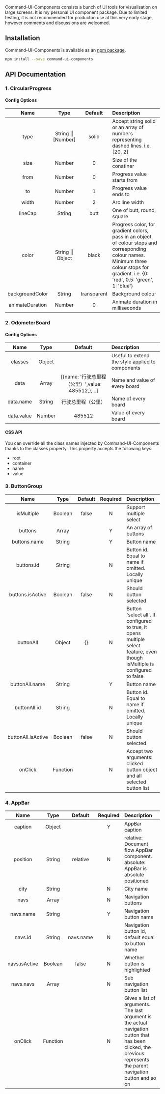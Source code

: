 

Command-UI-Components consists a bunch of UI tools for visualisation on large screens. It is my personal UI component package. Due to limited testing, it is not recommended for producton use at this very early stage, however comments and discussions are welcomed.

## Installation

Command-UI-Components is available as an [npm package](https://www.npmjs.com/package/command-ui-components).

```sh
npm install --save command-ui-components
```

## API Documentation

### 1. CircularProgress

#### Config Options
|Name|Type|Default|Description|
|:--:|:--:|:-----:|:----------|
|type|String \|\| [Number]|solid|Accept string solid or an array of numbers representing dashed lines. i.e. [20, 2]|
|size|Number|0|Size of the conatiner|
|from|Number|0|Progress value starts from|
|to|Number|1|Progress value ends to|
|width|Number|2|Arc line width|
|lineCap|String|butt|One of butt, round, square|
|color|String \|\| Object|black|Progress color, for gradient colors, pass in an object of colour stops and corresponding colour names. Minimum three colour stops for gradient. i.e. {0: 'red', 0.5: 'green', 1: 'blue'}|
|backgroundColor|String|transparent|Background colour|
|animateDuration|Number|0|Animate duration in milliseconds|

### 2. OdometerBoard

#### Config Options
|Name|Type|Default|Description|
|:--:|:--:|:-----:|:----------|
|classes|Object| |Useful to extend the style applied to components|
|data|Array|[{name: '行驶总里程（公里）',value: 485512,},...]|Name and value of every board|
|data.name|String|行驶总里程（公里）|Name of every board|
|data.value|Number|485512|Value of every board|

#### CSS API
You can override all the class names injected by Command-UI-Components thanks to the classes property. This property accepts the following keys:
- root
- container
- name
- value

### 3. ButtonGroup

|Name|Type|Default|Required|Description
|:--:|:--:|:-----:|:------:|:----------|
|isMultiple|Boolean|false|N|Support multiple select|
|buttons|Array||Y|An array of buttons|
|buttons.name|String||Y|Button name|
|buttons.id|String||N|Button id. Equal to name if omitted. Locally unique|
|buttons.isActive|Boolean|false|N|Should button selected|
|buttonAll|Object|{}|N|Button 'select all'. If configured to true, it opens multiple select feature, even though isMultiple is configured to false|
|buttonAll.name|String||Y|Button name|
|buttonAll.id|String||N|Button id. Equal to name if omitted. Locally unique|
|buttonAll.isActive|Boolean|false|N|Should button selected|
|onClick|Function||N|Accept two arguments: clicked button object and all selected button list|

### 4. AppBar

|Name|Type|Default|Required|Description
|:--:|:--:|:-----:|:------:|:----------|
|caption|Object||Y|AppBar caption|
|position|String|relative|N|relative: Document flow AppBar component. absolute: AppBar is absolute positioned|
|city|String||N|City name|
|navs|Array||N|Navigation buttons|
|navs.name|String||Y|Navigation button name|
|navs.id|String|navs.name|N|Navigation button id, default equal to button name|
|navs.isActive|Boolean|false|N|Whether button is highlighted|
|navs.navs|Array||N|Sub navigation button list|
|onClick|Function||N|Gives a list of arguments. The last argument is the actual navigation button that has been clicked, the previous represents the parent navigation button and so on|
